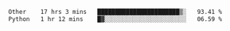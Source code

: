<!--START_SECTION:waka-->

```txt
Other    17 hrs 3 mins   ███████████████████████▒░   93.41 %
Python   1 hr 12 mins    █▓░░░░░░░░░░░░░░░░░░░░░░░   06.59 %
```

<!--END_SECTION:waka--> 
 
